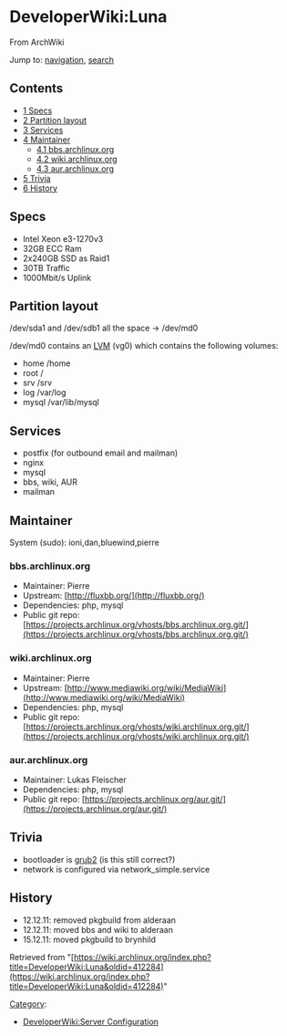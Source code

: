 # DeveloperWiki:Luna

From ArchWiki

Jump to: [navigation](#column-one), [search](#searchInput)

## Contents

*   [1 Specs](#Specs)
*   [2 Partition layout](#Partition_layout)
*   [3 Services](#Services)
*   [4 Maintainer](#Maintainer)
    *   [4.1 bbs.archlinux.org](#bbs.archlinux.org)
    *   [4.2 wiki.archlinux.org](#wiki.archlinux.org)
    *   [4.3 aur.archlinux.org](#aur.archlinux.org)
*   [5 Trivia](#Trivia)
*   [6 History](#History)

## Specs

*   Intel Xeon e3-1270v3
*   32GB ECC Ram
*   2x240GB SSD as Raid1
*   30TB Traffic
*   1000Mbit/s Uplink

## Partition layout

/dev/sda1 and /dev/sdb1 all the space -> /dev/md0

/dev/md0 contains an [LVM](/index.php/LVM "LVM") (vg0) which contains the following volumes:

*   home /home
*   root /
*   srv /srv
*   log /var/log
*   mysql /var/lib/mysql

## Services

*   postfix (for outbound email and mailman)
*   nginx
*   mysql
*   bbs, wiki, AUR
*   mailman

## Maintainer

System (sudo): ioni,dan,bluewind,pierre

### bbs.archlinux.org

*   Maintainer: Pierre
*   Upstream: [http://fluxbb.org/](http://fluxbb.org/)
*   Dependencies: php, mysql
*   Public git repo: [https://projects.archlinux.org/vhosts/bbs.archlinux.org.git/](https://projects.archlinux.org/vhosts/bbs.archlinux.org.git/)

### wiki.archlinux.org

*   Maintainer: Pierre
*   Upstream: [http://www.mediawiki.org/wiki/MediaWiki](http://www.mediawiki.org/wiki/MediaWiki)
*   Dependencies: php, mysql
*   Public git repo: [https://projects.archlinux.org/vhosts/wiki.archlinux.org.git/](https://projects.archlinux.org/vhosts/wiki.archlinux.org.git/)

### aur.archlinux.org

*   Maintainer: Lukas Fleischer
*   Dependencies: php, mysql
*   Public git repo: [https://projects.archlinux.org/aur.git/](https://projects.archlinux.org/aur.git/)

## Trivia

*   bootloader is [grub2](/index.php/Grub2 "Grub2") (is this still correct?)
*   network is configured via network_simple.service

## History

*   12.12.11: removed pkgbuild from alderaan
*   12.12.11: moved bbs and wiki to alderaan
*   15.12.11: moved pkgbuild to brynhild

Retrieved from "[https://wiki.archlinux.org/index.php?title=DeveloperWiki:Luna&oldid=412284](https://wiki.archlinux.org/index.php?title=DeveloperWiki:Luna&oldid=412284)"

[Category](/index.php/Special:Categories "Special:Categories"):

*   [DeveloperWiki:Server Configuration](/index.php/Category:DeveloperWiki:Server_Configuration "Category:DeveloperWiki:Server Configuration")